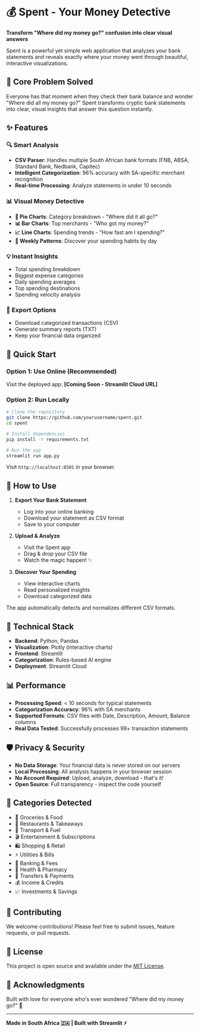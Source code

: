 # 💰 Spent - Your Money Detective

**Transform "Where did my money go?" confusion into clear visual answers**

Spent is a powerful yet simple web application that analyzes your bank statements and reveals exactly where your money went through beautiful, interactive visualizations.

## 🎯 Core Problem Solved

Everyone has that moment when they check their bank balance and wonder "Where did all my money go?" Spent transforms cryptic bank statements into clear, visual insights that answer this question instantly.

## ✨ Features

### 🔍 Smart Analysis
- **CSV Parser**: Handles multiple South African bank formats (FNB, ABSA, Standard Bank, Nedbank, Capitec)
- **Intelligent Categorization**: 96% accuracy with SA-specific merchant recognition
- **Real-time Processing**: Analyze statements in under 10 seconds

### 📊 Visual Money Detective
- **🥧 Pie Charts**: Category breakdown - "Where did it all go?"
- **📊 Bar Charts**: Top merchants - "Who got my money?"
- **📈 Line Charts**: Spending trends - "How fast am I spending?"
- **📅 Weekly Patterns**: Discover your spending habits by day

### 💡 Instant Insights
- Total spending breakdown
- Biggest expense categories
- Daily spending averages
- Top spending destinations
- Spending velocity analysis

### 💾 Export Options
- Download categorized transactions (CSV)
- Generate summary reports (TXT)
- Keep your financial data organized

## 🚀 Quick Start

### Option 1: Use Online (Recommended)
Visit the deployed app: **[Coming Soon - Streamlit Cloud URL]**

### Option 2: Run Locally
```bash
# Clone the repository
git clone https://github.com/yourusername/spent.git
cd spent

# Install dependencies
pip install -r requirements.txt

# Run the app
streamlit run app.py
```

Visit `http://localhost:8501` in your browser.

## 📱 How to Use

1. **Export Your Bank Statement**
   - Log into your online banking
   - Download your statement as CSV format
   - Save to your computer

2. **Upload & Analyze**
   - Visit the Spent app
   - Drag & drop your CSV file
   - Watch the magic happen! ✨

3. **Discover Your Spending**
   - View interactive charts
   - Read personalized insights
   - Download categorized data

The app automatically detects and normalizes different CSV formats.

## 🔧 Technical Stack

- **Backend**: Python, Pandas
- **Visualization**: Plotly (interactive charts)
- **Frontend**: Streamlit
- **Categorization**: Rules-based AI engine
- **Deployment**: Streamlit Cloud

## 📊 Performance

- **Processing Speed**: < 10 seconds for typical statements
- **Categorization Accuracy**: 96% with SA merchants
- **Supported Formats**: CSV files with Date, Description, Amount, Balance columns
- **Real Data Tested**: Successfully processes 99+ transaction statements

## 🛡️ Privacy & Security

- **No Data Storage**: Your financial data is never stored on our servers
- **Local Processing**: All analysis happens in your browser session
- **No Account Required**: Upload, analyze, download - that's it!
- **Open Source**: Full transparency - inspect the code yourself

## 🎨 Categories Detected

- 🛒 Groceries & Food
- 🍕 Restaurants & Takeaways  
- 🚗 Transport & Fuel
- 🎬 Entertainment & Subscriptions
- 🛍️ Shopping & Retail
- ⚡ Utilities & Bills
- 🏦 Banking & Fees
- 💊 Health & Pharmacy
- 💸 Transfers & Payments
- 💰 Income & Credits
- 📈 Investments & Savings

## 🤝 Contributing

We welcome contributions! Please feel free to submit issues, feature requests, or pull requests.

## 📄 License

This project is open source and available under the [MIT License](LICENSE).

## 🙏 Acknowledgments

Built with love for everyone who's ever wondered "Where did my money go?" 💝

---

**Made in South Africa 🇿🇦 | Built with Streamlit ⚡**